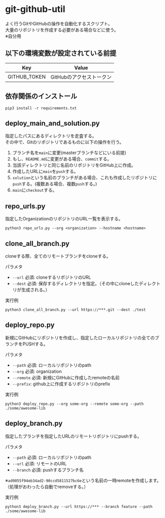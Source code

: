 # git-github-util
よく行うGitやGitHubの操作を自動化するスクリプト。  
大量のリポジトリを作成する必要がある場合などに使う。  
※自分用  

## 以下の環境変数が設定されている前提

| Key | Value | 
| -- | -- |
| GITHUB_TOKEN | GitHubのアクセストークン |

## 依存関係のインストール

```
pip3 install -r requirements.txt
```

## deploy_main_and_solution.py
指定したパスにあるディレクトリを走査する。  
その中で、Gitのリポジトリであるものに以下の操作を行う。  

1. ブランチ名を`main`に変更(masterブランチなどにいる前提)
1. もし、`README.md`に変更がある場合、`commit`する。
1. 当該ディレクトリと同じ名前のリポジトリをGitHub上に作成。
1. 作成したURLに`main`を`push`する。
1. `solution`という名前のブランチがある場合、これも作成したリポジトリに`push`する。(複数ある場合、複数`push`する。)
1. `main`に`checkout`する。

## repo_urls.py
指定したOrganizationのリポジトリのURL一覧を表示する。

```
python3 repo_urls.py --org <organization> --hostname <hostname>
```

## clone_all_branch.py
cloneする際、全てのリモートブランチをcloneする。  

パラメタ  
- `--url` 必須: cloneするリポジトリのURL
- `--dest` 必須: 保存するディレクトリを指定。（その中にcloneしたディレクトリが生成される。）

実行例
```
python3 clone_all_branch.py --url https://***.git --dest ./test
```

## deploy_repo.py
新規にGitHubにリポジトリを作成し、指定したローカルリポジトリの全てのブランチをPUSHする。  

パラメタ
- `--path` 必須: ローカルリポジトリのpath
- `--org` 必須: organization
- `--remote` 必須: 新規にGitHubに作成したremoteの名前
- `--prefix`: github上に作成するリポジトリのprefix

実行例
```
python3 deploy_repo.py --org some-org --remote some-org --path ./some/awesome-lib
```

## deploy_branch.py
指定したブランチを指定したURLのリモートリポジトリにpushする。  

パラメタ
- `--path` 必須: ローカルリポジトリのpath
- `--url` 必須: リモートのURL
- `--branch` 必須: pushするブランチ名

※`ad9055f94eb34ad2-90ccd5811527bc6e`という名前の一時remoteを作成します。（処理がおわったら自動でremoveする。）

実行例
```
python3 deploy_branch.py --url https://*** --branch feature --path ./some/awesome-lib
```
